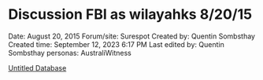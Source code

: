 # Discussion FBI as wilayahks 8/20/15

Date: August 20, 2015
Forum/site: Surespot
Created by: Quentin Sombsthay
Created time: September 12, 2023 6:17 PM
Last edited by: Quentin Sombsthay
personas: AustraliWitness

[Untitled Database](Discussion%20FBI%20as%20wilayahks%208%2020%2015%206c565fd7363e44a2b415f4ebc30f73c3/Untitled%20Database%2029cfb3eb40254fa0a10602f1009e52ef.csv)